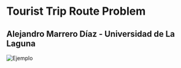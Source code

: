 
# Tourist Trip Route Problem

## Alejandro Marrero Díaz - Universidad de La Laguna


![Ejemplo](http://2.bp.blogspot.com/-FRB8y7vdWqk/VQLeb7zYOHI/AAAAAAAAqD8/bz5XL4uo_NQ/s523/mapsmania.jpg)